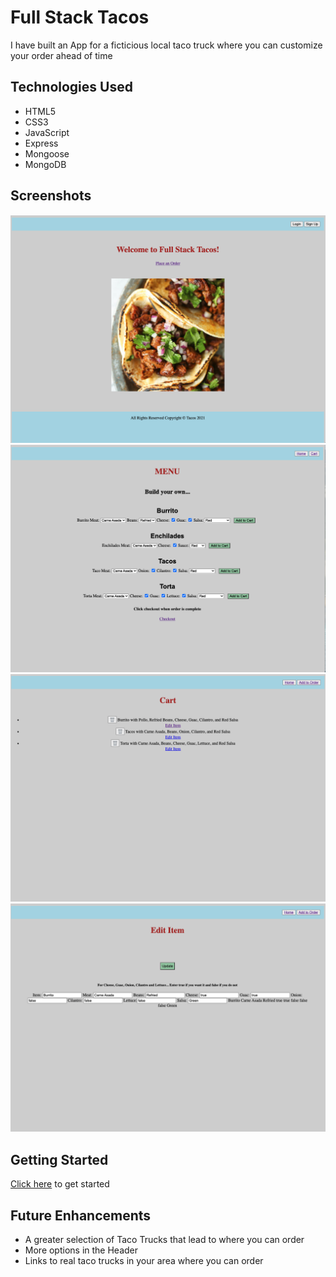 # Full Stack Tacos

I have built an App for a ficticious local taco truck where you can customize your order ahead of time

## Technologies Used
- HTML5
- CSS3
- JavaScript
- Express
- Mongoose
- MongoDB

## Screenshots
![screenshot](./public/imgs/home.png)
![screenshot](./public/imgs/menu.png)
![screenshot](./public/imgs/cart.png)
![screenshot](./public/imgs/edit.png)


## Getting Started
[Click here](https://taco-truck-app.herokuapp.com/) to get started

## Future Enhancements
- A greater selection of Taco Trucks that lead to where you can order
- More options in the Header
- Links to real taco trucks in your area where you can order
